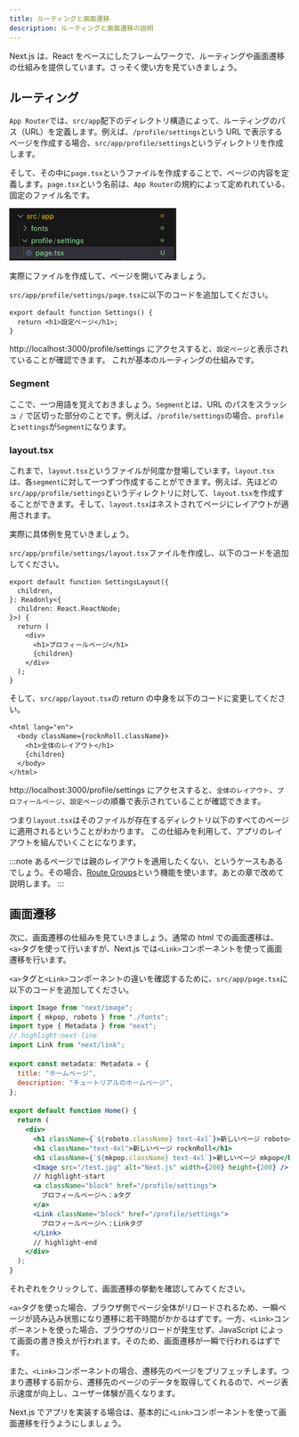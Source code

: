 ```yaml
---
title: ルーティングと画面遷移
description: ルーティングと画面遷移の説明
---
```


Next.js は、React をベースにしたフレームワークで、ルーティングや画面遷移の仕組みを提供しています。さっそく使い方を見ていきましょう。

## ルーティング

`App Router`では、`src/app`配下のディレクトリ構造によって、ルーティングのパス（URL）を定義します。例えば、`/profile/settings`という URL で表示するページを作成する場合、`src/app/profile/settings`というディレクトリを作成します。

そして、その中に`page.tsx`というファイルを作成することで、ページの内容を定義します。`page.tsx`という名前は、`App Router`の規約によって定めれれている、固定のファイル名です。

![alt text](../img/pageFile.png)

実際にファイルを作成して、ページを開いてみましょう。

`src/app/profile/settings/page.tsx`に以下のコードを追加してください。

```tsx title="src/app/profile/settings/page.tsx"
export default function Settings() {
  return <h1>設定ページ</h1>;
}
```

http://localhost:3000/profile/settings にアクセスすると、`設定ページ`と表示されていることが確認できます。
これが基本のルーティングの仕組みです。

### Segment

ここで、一つ用語を覚えておきましょう。`Segment`とは、URL のパスをスラッシュ `/` で区切った部分のことです。例えば、`/profile/settings`の場合、`profile`と`settings`が`Segment`になります。

### layout.tsx

これまで、`layout.tsx`というファイルが何度か登場しています。`layout.tsx`は、各`segment`に対して一つずつ作成することができます。例えば、先ほどの`src/app/profile/settings`というディレクトリに対して、`layout.tsx`を作成することができます。そして、`layout.tsx`はネストされてページにレイアウトが適用されます。

実際に具体例を見ていきましょう。

`src/app/profile/settings/layout.tsx`ファイルを作成し、以下のコードを追加してください。

```tsx title="src/app/profile/settings/layout.tsx"
export default function SettingsLayout({
  children,
}: Readonly<{
  children: React.ReactNode;
}>) {
  return (
    <div>
      <h1>プロフィールページ</h1>
      {children}
    </div>
  );
}
```

そして、`src/app/layout.tsx`の return の中身を以下のコードに変更してください。

```tsx title="src/app/layout.tsx"
<html lang="en">
  <body className={rocknRoll.className}>
    <h1>全体のレイアウト</h1>
    {children}
  </body>
</html>
```

http://localhost:3000/profile/settings にアクセスすると、`全体のレイアウト`、`プロフィールページ`、`設定ページ`の順番で表示されていることが確認できます。

つまり`layout.tsx`はそのファイルが存在するディレクトリ以下のすべてのページに適用されるということがわかります。
この仕組みを利用して、アプリのレイアウトを組んでいくことになります。

:::note
あるページでは親のレイアウトを適用したくない、というケースもあるでしょう。その場合、[Route Groups](dynamic-routing-and-route-groups.md)という機能を使います。あとの章で改めて説明します。
:::

## 画面遷移

次に、画面遷移の仕組みを見ていきましょう。通常の html での画面遷移は、`<a>`タグを使って行いますが、Next.js では`<Link>`コンポーネントを使って画面遷移を行います。

`<a>`タグと`<Link>`コンポーネントの違いを確認するために、`src/app/page.tsx`に以下のコードを追加してください。

```jsx title="src/app/page.tsx"
import Image from "next/image";
import { mkpop, roboto } from "./fonts";
import type { Metadata } from "next";
// highlight-next-line
import Link from "next/link";

export const metadata: Metadata = {
  title: "ホームページ",
  description: "チュートリアルのホームページ",
};

export default function Home() {
  return (
    <div>
      <h1 className={`${roboto.className} text-4xl`}>新しいページ roboto</h1>
      <h1 className="text-4xl">新しいページ rocknRoll</h1>
      <h1 className={`${mkpop.className} text-4xl`}>新しいページ mkpop</h1>
      <Image src="/test.jpg" alt="Next.js" width={200} height={200} />
      // highlight-start
      <a className="block" href="/profile/settings">
        プロフィールページへ：aタグ
      </a>
      <Link className="block" href="/profile/settings">
        プロフィールページへ：Linkタグ
      </Link>
      // highlight-end
    </div>
  );
}
```

それぞれをクリックして、画面遷移の挙動を確認してみてください。

`<a>`タグを使った場合、ブラウザ側でページ全体がリロードされるため、一瞬ページが読み込み状態になり遷移に若干時間がかかるはずです。一方、`<Link>`コンポーネントを使った場合、ブラウザのリロードが発生せず、JavaScript によって画面の書き換えが行われます。そのため、画面遷移が一瞬で行われるはずです。

また、`<Link>`コンポーネントの場合、遷移先のページをプリフェッチします。つまり遷移する前から、遷移先のページのデータを取得してくれるので、ページ表示速度が向上し、ユーザー体験が高くなります。

Next.js でアプリを実装する場合は、基本的に`<Link>`コンポーネントを使って画面遷移を行うようにしましょう。
